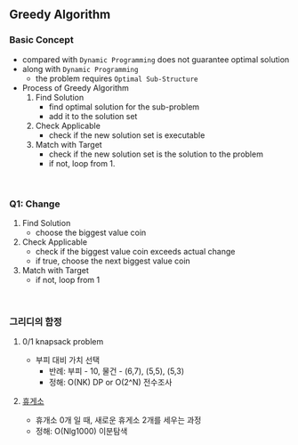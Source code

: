 ## Greedy Algorithm

### Basic Concept

- compared with `Dynamic Programming` does not guarantee optimal solution
- along with `Dynamic Programming`
  - the problem requires `Optimal Sub-Structure`
- Process of Greedy Algorithm
  1. Find Solution
     - find optimal solution for the sub-problem
     - add it to the solution set
  2. Check Applicable
     - check if the new solution set is executable
  3. Match with Target
     - check if the new solution set is the solution to the problem
     - if not, loop from 1.

<br/>

### Q1: Change

1. Find Solution
   - choose the biggest value coin
2. Check Applicable
   - check if the biggest value coin exceeds actual change
   - if true, choose the next biggest value coin
3. Match with Target
   - if not, loop from 1

<br/>

### 그리디의 함정

1. 0/1 knapsack problem

   - 부피 대비 가치 선택
     - 반례: 부피 - 10, 물건 - (6,7), (5,5), (5,3)
     - 정해: O(NK) DP or O(2^N) 전수조사

2. [휴게소](https://icpc.me/1477)
   - 휴개소 0개 일 때, 새로운 휴게소 2개를 세우는 과정
   - 정해: O(Nlg1000) 이분탐색
